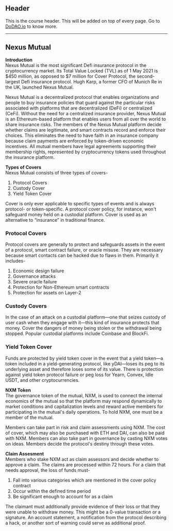 ## Header
This is the course header. This will be added on top of every page. Go to [DoDAO.io](https://www.dodao.io) to know more.

 ---
 
 ## Nexus Mutual
 
 **Introduction**        
Nexus Mutual is the most significant Defi insurance protocol in the cryptocurrency market. Its Total Value Locked (TVL) as of 1 May 2021 is $450 million, as opposed to $7 million for Cover Protocol, the second-largest Defi insurance protocol. Hugh Karp, a former CFO of Munich Re in the UK, launched Nexus Mutual.

Nexus Mutual is a decentralized protocol that enables organizations and people to buy insurance policies that guard against the particular risks associated with platforms that are decentralized (DeFi) or centralized (CeFi). Without the need for a centralized insurance provider, Nexus Mutual is an Ethereum-based platform that enables users from all over the world to share insurance risks. The members of the Nexus Mutual platform decide whether claims are legitimate, and smart contracts record and enforce their choices. This eliminates the need to have faith in an insurance company because claim payments are enforced by token-driven economic incentives. All mutual members have legal agreements supporting their membership rights, represented by cryptocurrency tokens used throughout the insurance platform.
 
 **Types of Covers**        
Nexus Mutual consists of three types of covers-

1. Protocol Covers 
2. Custody Cover 
3. Yield Token Cover

Cover is only ever applicable to specific types of events and is always protocol- or token-specific. A protocol cover policy, for instance, won't safeguard money held on a custodial platform. Cover is used as an alternative to “insurance” in traditional finance.

### Protocol Covers
Protocol covers are generally to protect and safeguards assets in the event of a protocol, smart contract failure, or oracle misuse. They are necessary because smart contacts can be hacked due to flaws in them. Primarily it includes-

1. Economic design failure 
2. Governance attacks
3. Severe oracle failure 
4. Protection for Non-Ethereum smart contracts
5. Protection for assets on Layer-2

### Custody Covers
In the case of an attack on a custodial platform—one that seizes custody of user cash when they engage with it—this kind of insurance protects that money. Cover the dangers of money being stolen or the withdrawal being stopped. Popular custodial platforms include Coinbase and BlockFi. 

### Yield Token Cover
Funds are protected by yield token cover in the event that a yield token—a token included in a yield-generating protocol, like yDAI—loses its peg to its underlying asset and therefore loses some of its value. There is protection against yield token protocol failure or peg loss for Yearn, Convex, Idle USDT, and other cryptocurrencies.
 
 **NXM Token**        
The governance token of the mutual, NXM, is used to connect the internal economics of the mutual so that the platform may respond dynamically to market conditions and capitalization levels and reward active members for participating in the mutual's daily operations. To hold NXM, one must be a member of the mutual. 


Members can take part in risk and claim assessments using NXM. The cost of cover, which may also be purchased with ETH and DAI, can also be paid with NXM. Members can also take part in governance by casting NXM votes on ideas. Members decide the protocol's destiny through these votes.
 
 **Claim Assesment**        
Members who stake NXM act as claim assessors and decide whether to approve a claim. The claims are processed within 72 hours. For a claim that needs approval, the loss of funds must-

1. Fall into various categories which are mentioned in the cover policy contract
2. Occur within the defined time period
3. Be significant enough to account for as a claim

The claimant must additionally provide evidence of their loss or that they were unable to withdraw money. This might be a 0-value transaction or a signature. An account statement, a notification from the protocol describing a hack, or another sort of warning could serve as additional proof.
 
 
